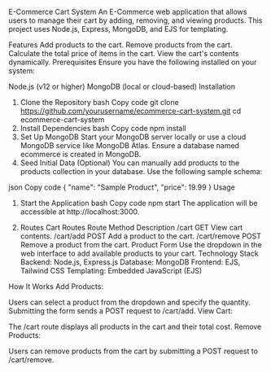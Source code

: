 E-Commerce Cart System
An E-Commerce web application that allows users to manage their cart by adding, removing, and viewing products. This project uses Node.js, Express, MongoDB, and EJS for templating.

Features
Add products to the cart.
Remove products from the cart.
Calculate the total price of items in the cart.
View the cart's contents dynamically.
Prerequisites
Ensure you have the following installed on your system:

Node.js (v12 or higher)
MongoDB (local or cloud-based)
Installation
1. Clone the Repository
bash
Copy code
git clone https://github.com/yourusername/ecommerce-cart-system.git
cd ecommerce-cart-system
2. Install Dependencies
bash
Copy code
npm install
3. Set Up MongoDB
Start your MongoDB server locally or use a cloud MongoDB service like MongoDB Atlas.
Ensure a database named ecommerce is created in MongoDB.
4. Seed Initial Data (Optional)
You can manually add products to the products collection in your database. Use the following sample schema:

json
Copy code
{
  "name": "Sample Product",
  "price": 19.99
}
Usage
1. Start the Application
bash
Copy code
npm start
The application will be accessible at http://localhost:3000.

2. Routes
Cart Routes
Route	Method	Description
/cart	GET	View cart contents.
/cart/add	POST	Add a product to the cart.
/cart/remove	POST	Remove a product from the cart.
Product Form
Use the dropdown in the web interface to add available products to your cart.
Technology Stack
Backend: Node.js, Express.js
Database: MongoDB
Frontend: EJS, Tailwind CSS
Templating: Embedded JavaScript (EJS)


How It Works
Add Products:

Users can select a product from the dropdown and specify the quantity.
Submitting the form sends a POST request to /cart/add.
View Cart:

The /cart route displays all products in the cart and their total cost.
Remove Products:

Users can remove products from the cart by submitting a POST request to /cart/remove.

